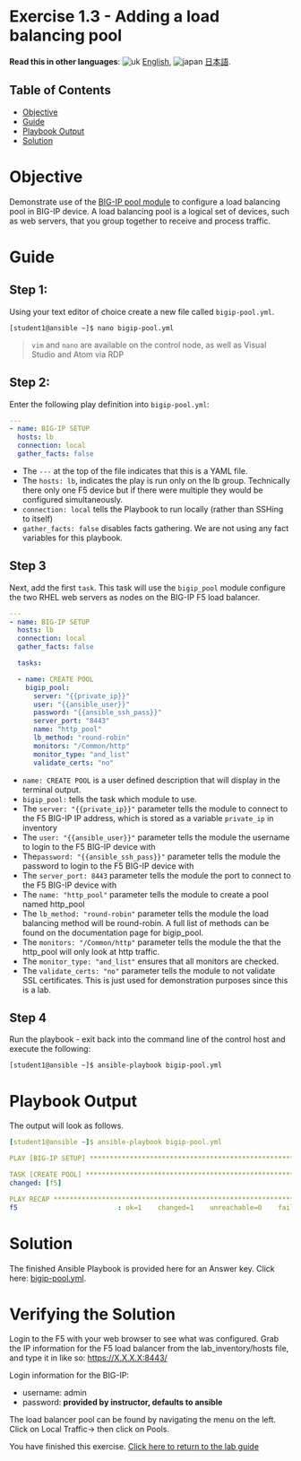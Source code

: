 # Exercise 1.3 - Adding a load balancing pool

**Read this in other languages**: ![uk](../../../images/uk.png) [English](README.md),  ![japan](../../../images/japan.png) [日本語](README.ja.md).

## Table of Contents

- [Objective](#objective)
- [Guide](#guide)
- [Playbook Output](#playbook-output)
- [Solution](#solution)

# Objective

Demonstrate use of the [BIG-IP pool module](https://docs.ansible.com/ansible/latest/modules/bigip_pool_module.html) to configure a load balancing pool in BIG-IP device.  A load balancing pool is a logical set of devices, such as web servers, that you group together to receive and process traffic.

# Guide

## Step 1:

Using your text editor of choice create a new file called `bigip-pool.yml`.

```
[student1@ansible ~]$ nano bigip-pool.yml
```

>`vim` and `nano` are available on the control node, as well as Visual Studio and Atom via RDP

## Step 2:

Enter the following play definition into `bigip-pool.yml`:

``` yaml
---
- name: BIG-IP SETUP
  hosts: lb
  connection: local
  gather_facts: false
```

- The `---` at the top of the file indicates that this is a YAML file.
- The `hosts: lb`,  indicates the play is run only on the lb group.  Technically there only one F5 device but if there were multiple they would be configured simultaneously.
- `connection: local` tells the Playbook to run locally (rather than SSHing to itself)
- `gather_facts: false` disables facts gathering.  We are not using any fact variables for this playbook.

## Step 3

Next, add the first `task`. This task will use the `bigip_pool` module configure the two RHEL web servers as nodes on the BIG-IP F5 load balancer.

<!-- {% raw %} -->

``` yaml
---
- name: BIG-IP SETUP
  hosts: lb
  connection: local
  gather_facts: false

  tasks:

  - name: CREATE POOL
    bigip_pool:
      server: "{{private_ip}}"
      user: "{{ansible_user}}"
      password: "{{ansible_ssh_pass}}"
      server_port: "8443"
      name: "http_pool"
      lb_method: "round-robin"
      monitors: "/Common/http"
      monitor_type: "and_list"
      validate_certs: "no"
```

<!-- {% endraw %} -->

- `name: CREATE POOL` is a user defined description that will display in the terminal output.
- `bigip_pool:` tells the task which module to use.
- The `server: "{{private_ip}}"` parameter tells the module to connect to the F5 BIG-IP IP address, which is stored as a variable `private_ip` in inventory
- The `user: "{{ansible_user}}"` parameter tells the module the username to login to the F5 BIG-IP device with
- The`password: "{{ansible_ssh_pass}}"` parameter tells the module the password to login to the F5 BIG-IP device with
- The `server_port: 8443` parameter tells the module the port to connect to the F5 BIG-IP device with
- The `name: "http_pool"` parameter tells the module to create a pool named http_pool
- The `lb_method: "round-robin"` parameter tells the module the load balancing method will be round-robin.  A full list of methods can be found on the documentation page for bigip_pool.
- The `monitors: "/Common/http"` parameter tells the module the that the http_pool will only look at http traffic.
- The `monitor_type: "and_list"` ensures that all monitors are checked.
- The `validate_certs: "no"` parameter tells the module to not validate SSL certificates.  This is just used for demonstration purposes since this is a lab.

## Step 4

Run the playbook - exit back into the command line of the control host and execute the following:

```
[student1@ansible ~]$ ansible-playbook bigip-pool.yml
```

# Playbook Output

The output will look as follows.

```yaml
[student1@ansible ~]$ ansible-playbook bigip-pool.yml

PLAY [BIG-IP SETUP] ************************************************************

TASK [CREATE POOL] *************************************************************
changed: [f5]

PLAY RECAP *********************************************************************
f5                         : ok=1    changed=1    unreachable=0    failed=0
```

# Solution

The finished Ansible Playbook is provided here for an Answer key.  Click here: [bigip-pool.yml](../1.3-add-pool/bigip-pool.yml).

# Verifying the Solution

Login to the F5 with your web browser to see what was configured.  Grab the IP information for the F5 load balancer from the lab_inventory/hosts file, and type it in like so: https://X.X.X.X:8443/

Login information for the BIG-IP:
- username: admin
- password: **provided by instructor, defaults to ansible**

The load balancer pool can be found by navigating the menu on the left.  Click on Local Traffic-> then click on Pools.

You have finished this exercise.  [Click here to return to the lab guide](../README.md)
